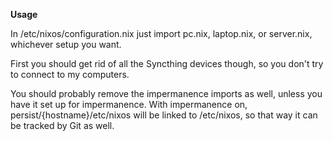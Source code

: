 **Usage**

In /etc/nixos/configuration.nix just import pc.nix, laptop.nix, or server.nix, whichever setup you want.

First you should get rid of all the Syncthing devices though, so you don't try to connect to my computers.

You should probably remove the impermanence imports as well, unless you have it set up for impermanence.
With impermanence on, persist/{hostname}/etc/nixos will be linked to /etc/nixos, so that way it can be tracked by Git as well.
